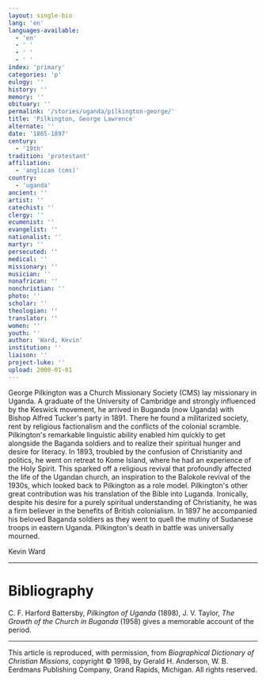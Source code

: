 ```yaml
---
layout: single-bio
lang: 'en'
languages-available:
  - 'en'
  - ' '
  - ' '
  - ' '
index: 'primary'
categories: 'p'
eulogy: ''
history: ''
memory: ''
obituary: ''
permalink: '/stories/uganda/pilkington-george/'
title: 'Pilkington, George Lawrence'
alternate: ''
date: '1865-1897'
century:
  - '19th'
tradition: 'protestant'
affiliation:
  - 'anglican (cms)'
country:
  - 'uganda'
ancient: ''
artist: ''
catechist: ''
clergy: ''
ecumenist: ''
evangelist: ''
nationalist: ''
martyr: ''
persecuted: ''
medical: ''
missionary: ''
musician: ''
nonafrican: ''
nonchristian: ''
photo: ''
scholar: ''
theologian: ''
translator: ''
women: ''
youth: ''
author: 'Ward, Kevin'
institution: ''
liaison: ''
project-luke: ''
upload: 2000-01-01
---
```



George Pilkington was a Church Missionary Society (CMS) lay missionary in Uganda. A graduate of the University of Cambridge and strongly influenced by the Keswick movement, he arrived in Buganda (now Uganda) with Bishop Alfred Tucker's party in 1891. There he found a militarized society, rent by religious factionalism and the conflicts of the colonial scramble. Pilkington's remarkable linguistic ability enabled him quickly to get alongside the Baganda soldiers and to realize their spiritual hunger and desire for literacy. In 1893, troubled by the confusion of Christianity and politics, he went on retreat to Kome Island, where he had an experience of the Holy Spirit. This sparked off a religious revival that profoundly affected the life of the Ugandan church, an inspiration to the Balokole revival of the 1930s, which looked back to Pilkington as a role model. Pilkington's other great contribution was his translation of the Bible into Luganda. Ironically, despite his desire for a purely spiritual understanding of Christianity, he was a firm believer in the benefits of British colonialism. In 1897 he accompanied his beloved Baganda soldiers as they went to quell the mutiny of Sudanese troops in eastern Uganda. Pilkington's death in battle was universally mourned.

Kevin Ward

---

# Bibliography

C. F. Harford Battersby, *Pilkington of Uganda* (1898), J. V. Taylor, *The Growth of the Church in Buganda* (1958) gives a memorable account of the period.

---

This article is reproduced, with permission, from *Biographical Dictionary of Christian Missions*, copyright © 1998, by Gerald H. Anderson, W. B. Eerdmans Publishing Company, Grand Rapids, Michigan. All rights reserved.